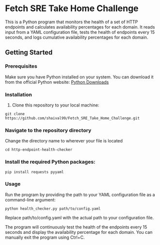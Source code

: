 # Fetch SRE Take Home Challenge


This is a Python program that monitors the health of a set of HTTP endpoints and calculates availability percentages for each domain. It reads input from a YAML configuration file, tests the health of endpoints every 15 seconds, and logs cumulative availability percentages for each domain.

## Getting Started

### Prerequisites

Make sure you have Python installed on your system. You can download it from the official Python website: [Python Downloads](https://www.python.org/downloads/)

### Installation

1. Clone this repository to your local machine:

```
git clone https://github.com/shaival99/Fetch_SRE_Take_Home_Challenge.git
```

### Navigate to the repository directory
Change the directory name to wherever your file is located
```
cd http-endpoint-health-checker
```

### Install the required Python packages:
```
pip install requests pyyaml
```

### Usage

Run the program by providing the path to your YAML configuration file as a command-line argument:

```
python health_checker.py path/to/config.yaml
```
Replace path/to/config.yaml with the actual path to your configuration file.

The program will continuously test the health of the endpoints every 15 seconds and display the availability percentage for each domain. You can manually exit the program using Ctrl+C.


